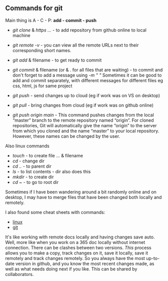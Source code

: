 ## Commands for git

Main thing is A - C - P:  **add - commit - push**
+ *git clone* & *https ...* - to add repository from github online to local machine   
+ *git remote -v* - you can view all the remote URLs next to their corresponding short names.  
+ *git add* & filename - to get ready to commit  
+ *git commit* & filename (or & . for all files that are waiting) - to commit and don't forget to add a message using *-m "  "* Sometimes it can be good to add and commit separately, with different messages for different files eg css, html, js for same project

+ *git push* - send changes up to cloud (eg if work was on VS on desktop)
+ *git pull* - bring changes from cloud (eg if work was on github online) 

+ *git push origin main* - This command pushes changes from the local “master” branch to the remote repository named “origin”. For cloned repositories, Git will automatically give the name “origin” to the server from which you cloned and the name “master” to your local repository. However, these names can be changed by the user.

Also linux commands    
+ *touch* - to create file  ... & filename
+ *cd* - change dir
+ *cd ..* - to parent dir
+ *ls* - to list contents - dir also does this
+ *mkdir* - to create dir
+ *cd ~* - to go to root dir


Sometimes if I have been wandering around a bit randomly online and on desktop, I may have to merge files that have been changed both locally and remotely.  

I also found some cheat sheets with commands:  
+ [linux](https://www.guru99.com/linux-commands-cheat-sheet.html)
+ [git](https://i.redd.it/8341g68g1v7y.png)

It's like working with remote docs locally and having changes save auto. Well, more like when you work on a 365 doc locally without internet connection. There can be clashes between two versions. *This* process allows you to make a copy, track changes on it, save it locally, save it remotely and track changes remotely. So you always have the most up-to-date version in github, and you know the most recent changes made, as well as what needs doing next if you like. This can be shared by collaborators.